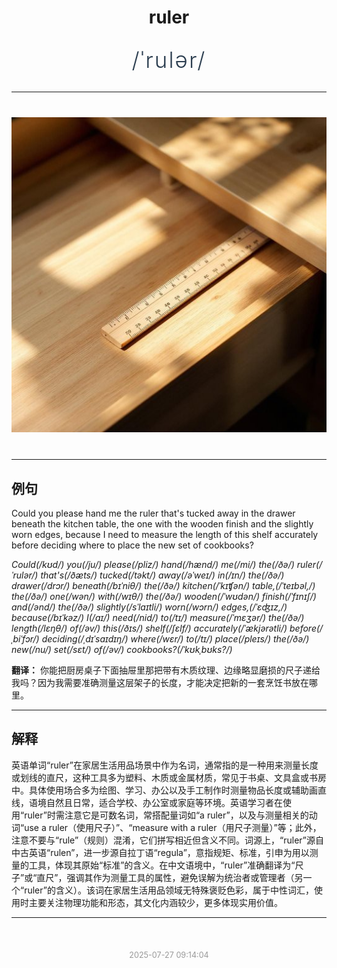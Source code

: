 <div align="center">

# ruler

<div style="margin: 30px 0;">
<h1 style="font-size: 2.5em; font-weight: 300; letter-spacing: 2px; margin: 0; color: #2c3e50;">
/ˈrulər/
</h1>
</div>

</div>

---

<div align="center" style="margin: 40px 0;">

![ruler](images/ruler.png)

</div>

---

## 例句

Could you please hand me the ruler that's tucked away in the drawer beneath the kitchen table, the one with the wooden finish and the slightly worn edges, because I need to measure the length of this shelf accurately before deciding where to place the new set of cookbooks?

*Could(/kʊd/) you(/ju/) please(/pliz/) hand(/hænd/) me(/mi/) the(/ðə/) ruler(/ˈrulər/) that's(/ðæts/) tucked(/təkt/) away(/əˈweɪ/) in(/ɪn/) the(/ðə/) drawer(/drɔr/) beneath(/bɪˈniθ/) the(/ðə/) kitchen(/ˈkɪʧən/) table,(/ˈteɪbəl,/) the(/ðə/) one(/wən/) with(/wɪθ/) the(/ðə/) wooden(/ˈwʊdən/) finish(/ˈfɪnɪʃ/) and(/ənd/) the(/ðə/) slightly(/sˈlaɪtli/) worn(/wɔrn/) edges,(/ˈɛʤɪz,/) because(/bɪˈkəz/) I(/aɪ/) need(/nid/) to(/tɪ/) measure(/ˈmɛʒər/) the(/ðə/) length(/lɛŋθ/) of(/əv/) this(/ðɪs/) shelf(/ʃɛlf/) accurately(/ˈækjərətli/) before(/ˌbiˈfɔr/) deciding(/ˌdɪˈsaɪdɪŋ/) where(/wɛr/) to(/tɪ/) place(/pleɪs/) the(/ðə/) new(/nu/) set(/sɛt/) of(/əv/) cookbooks?(/ˈkʊkˌbʊks?/)*

**翻译：** 你能把厨房桌子下面抽屉里那把带有木质纹理、边缘略显磨损的尺子递给我吗？因为我需要准确测量这层架子的长度，才能决定把新的一套烹饪书放在哪里。

---

## 解释

英语单词“ruler”在家居生活用品场景中作为名词，通常指的是一种用来测量长度或划线的直尺，这种工具多为塑料、木质或金属材质，常见于书桌、文具盒或书房中。具体使用场合多为绘图、学习、办公以及手工制作时测量物品长度或辅助画直线，语境自然且日常，适合学校、办公室或家庭等环境。英语学习者在使用“ruler”时需注意它是可数名词，常搭配量词如“a ruler”，以及与测量相关的动词“use a ruler（使用尺子）”、“measure with a ruler（用尺子测量）”等；此外，注意不要与“rule”（规则）混淆，它们拼写相近但含义不同。词源上，“ruler”源自中古英语“rulen”，进一步源自拉丁语“regula”，意指规矩、标准，引申为用以测量的工具，体现其原始“标准”的含义。在中文语境中，“ruler”准确翻译为“尺子”或“直尺”，强调其作为测量工具的属性，避免误解为统治者或管理者（另一个“ruler”的含义）。该词在家居生活用品领域无特殊褒贬色彩，属于中性词汇，使用时主要关注物理功能和形态，其文化内涵较少，更多体现实用价值。


---

<div align="center" style="margin-top: 50px;">
<small style="color: #999; font-size: 0.9em;">2025-07-27 09:14:04</small>
</div>
